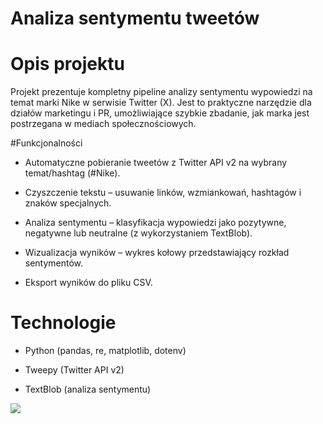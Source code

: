﻿# Analiza sentymentu tweetów

# Opis projektu
Projekt prezentuje kompletny pipeline analizy sentymentu wypowiedzi na temat marki Nike w serwisie Twitter (X).
Jest to praktyczne narzędzie dla działów marketingu i PR, umożliwiające szybkie zbadanie, jak marka jest postrzegana w mediach społecznościowych.

#Funkcjonalności
  - Automatyczne pobieranie tweetów z Twitter API v2 na wybrany temat/hashtag (#Nike).

  - Czyszczenie tekstu – usuwanie linków, wzmiankowań, hashtagów i znaków specjalnych.

  - Analiza sentymentu – klasyfikacja wypowiedzi jako pozytywne, negatywne lub neutralne (z wykorzystaniem TextBlob).

  - Wizualizacja wyników – wykres kołowy przedstawiający rozkład sentymentów.

  - Eksport wyników do pliku CSV.

# Technologie
  - Python (pandas, re, matplotlib, dotenv)

  - Tweepy (Twitter API v2)

  - TextBlob (analiza sentymentu)



![](https://i.imgur.com/SETnFRM.png)
